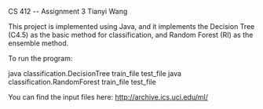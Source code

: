 CS 412 -- Assignment 3
Tianyi Wang

This project is implemented using Java, and it implements the Decision
Tree (C4.5) as the basic method for classification, and Random Forest
(RI) as the ensemble method.

To run the program:

java classification.DecisionTree train_file test_file
java classification.RandomForest train_file test_file

You can find the input files here:
http://archive.ics.uci.edu/ml/

